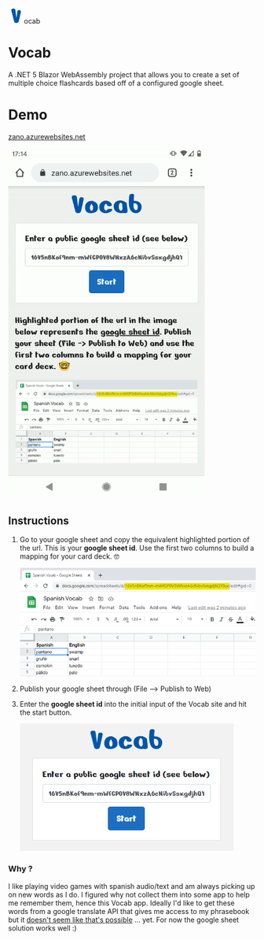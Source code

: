    ![](wwwroot/images/favicon.png)ocab
# Vocab

A .NET 5 Blazor WebAssembly project that allows you to create a set of multiple choice flashcards based off of a configured google sheet.

# Demo

[zano.azurewebsites.net](https://zano.azurewebsites.net)

<img src="wwwroot/images/demo.gif" width=400/>

## Instructions

1. Go to your google sheet and copy the equivalent highlighted portion of the url. This is your **google sheet id**. Use the first two columns to build a mapping for your card deck. 🤓

   ![](wwwroot/images/sheet-id.png)

2. Publish your google sheet through (File --> Publish to Web)

3. Enter the **google sheet id** into the initial input of the Vocab site and hit the start button.

    ![](wwwroot/images/home.png)

### Why ?

I like playing video games with spanish audio/text and am always picking up on new words as I do.  I figured why not collect them into some app to help me remember them, hence this Vocab app.  Ideally I'd like to get these words from a google translate API that gives me access to my phrasebook but it [doesn't seem like that's possible](https://issuetracker.google.com/issues/35902966) ... yet.  For now the google sheet solution works well :)

